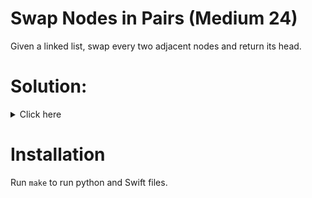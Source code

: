 # Swap Nodes in Pairs (Medium 24)
Given a linked list, swap every two adjacent nodes and return its head.

# Solution:

<details><summary>Click here</summary>  
Create dummy head, save current.next.next, and swap current and current.next in
separate function, returning tuple with first and second nodes. Link everything
as it should be afterwards.
O(n) time, O(1) space.
<br></br>

</details>

# Installation
Run `make` to run python and Swift files.
